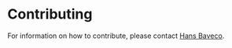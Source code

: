 # Contributing

For information on how to contribute, please contact [Hans Baveco](mailto:hans.baveco@wur.nl).

